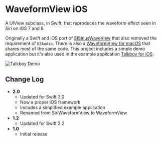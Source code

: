 # WaveformView iOS

A UIView subclass, in Swift, that reproduces the waveform effect seen in Siri on iOS 7 and 8.

Originally a Swift and iOS port of [SISinusWaveView](https://github.com/raffael/SISinusWaveView) that also removed the requirement of `EZAudio`. There is also a [WaveformView for macOS](https://github.com/jyunderwood/WaveformView-macOS) that shares most of the same code. This project includes a simple demo application but it's also used in the example application [Talkboy for iOS](https://github.com/jyunderwood/Talkboy-iOS).

![Talkboy Demo](https://raw.githubusercontent.com/jyunderwood/Talkboy-iOS/master/assets/talkboy-demo.gif)

## Change Log

- __2.0__
  - Updated for Swift 3.0
  - Now a proper iOS framework
  - Includes a simplified example application
  - Renamed from SiriWaveformView to WaveformView
- __1.2__
  - Updated for Swift 2.2
- __1.0__
  - Initial release
